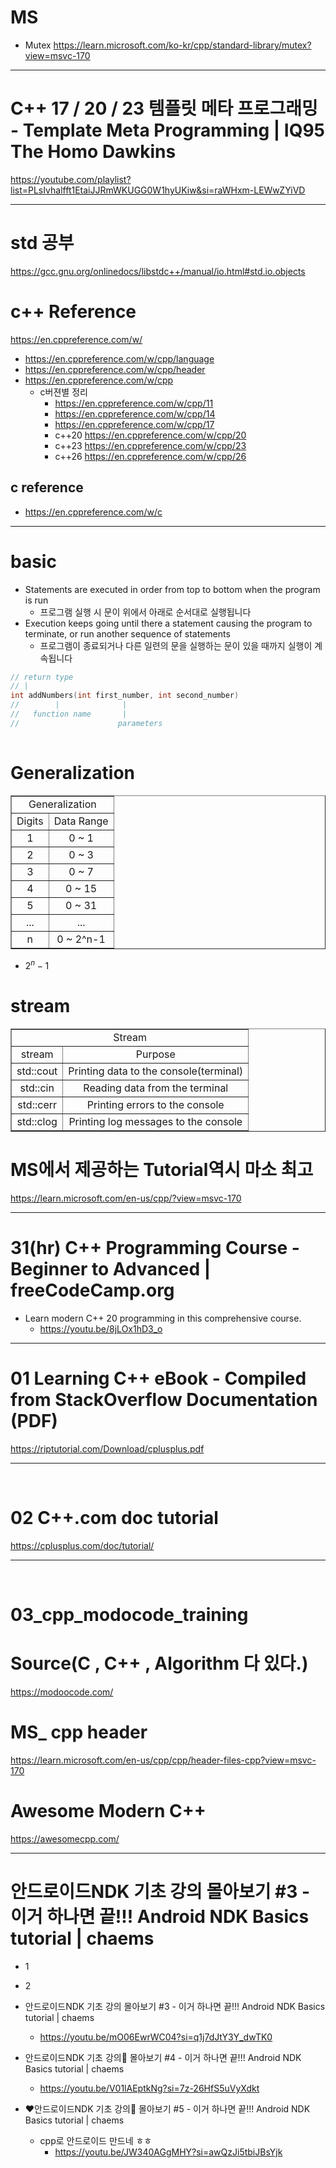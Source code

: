# MS

- Mutex https://learn.microsoft.com/ko-kr/cpp/standard-library/mutex?view=msvc-170

<hr>

# C++ 17 / 20 / 23 템플릿 메타 프로그래밍 - Template Meta Programming | IQ95 The Homo Dawkins

https://youtube.com/playlist?list=PLsIvhalfft1EtaiJJRmWKUGG0W1hyUKiw&si=raWHxm-LEWwZYiVD

<hr>

# std 공부 
https://gcc.gnu.org/onlinedocs/libstdc++/manual/io.html#std.io.objects

# c++ Reference
https://en.cppreference.com/w/

- https://en.cppreference.com/w/cpp/language
- https://en.cppreference.com/w/cpp/header
- https://en.cppreference.com/w/cpp
  - c버젼별 정리
    - https://en.cppreference.com/w/cpp/11
    - https://en.cppreference.com/w/cpp/14
    - https://en.cppreference.com/w/cpp/17
    - c++20 https://en.cppreference.com/w/cpp/20
    - c++23 https://en.cppreference.com/w/cpp/23
    - c++26 https://en.cppreference.com/w/cpp/26

## c reference
- https://en.cppreference.com/w/c

<hr>

# basic 

- Statements are executed in order from top to bottom when the program is run
  - 프로그램 실행 시 문이 위에서 아래로 순서대로 실행됩니다
- Execution keeps going until there a statement causing the program to terminate, or run another sequence of statements
  - 프로그램이 종료되거나 다른 일련의 문을 실행하는 문이 있을 때까지 실행이 계속됩니다

```cpp
// return type
// |
int addNumbers(int first_number, int second_number) 
//        |  		     |
//   function name       |
//                      parameters
 	
```

# Generalization


<table border="1">
    <tr>
    <td colspan="2" align="center">Generalization</td>
    </tr>
    <tr align="center">
        <td>Digits</td>
        <td>Data Range</td>
    </tr>
    <tr align="center">
        <td>1</td>
        <td>0 ~ 1</td>
    </tr>
    <tr align="center">
        <td>2</td>
        <td>0 ~ 3</td>
    </tr>
    <tr align="center">
        <td>3</td>
        <td>0 ~ 7</td>
    </tr>
    <tr align="center">
        <td>4</td>
        <td>0 ~ 15</td>
    </tr>
    <tr align="center">
        <td>5</td>
        <td>0 ~ 31</td>
    </tr>
    <tr align="center">
        <td>...</td>
        <td>...</td>
    </tr>
    <tr align="center">
        <td>n</td>
        <td>0 ~ 2^n-1</td>
    </tr>
</table>

- $2^n-1$

# stream

<table border="1">
    <tr>
    <td colspan="2" align="center">Stream</td>
    </tr>
    <tr align="center">
        <td>stream</td>
        <td>Purpose</td>
    </tr>
    <tr align="center">
        <td>std::cout</td>
        <td>Printing data to the console(terminal)</td>
    </tr>
    <tr align="center">
        <td>std::cin</td>
        <td>Reading data from the terminal</td>
    </tr>
    <tr align="center">
        <td>std::cerr</td>
        <td>Printing errors to the console</td>
    </tr>
    <tr align="center">
        <td>std::clog</td>
        <td>Printing log messages to the console</td>
    </tr>
</table>

# MS에서 제공하는 Tutorial역시 마소 최고

https://learn.microsoft.com/en-us/cpp/?view=msvc-170

<hr>

# 31(hr) C++ Programming Course - Beginner to Advanced | freeCodeCamp.org
- Learn modern C++ 20 programming in this comprehensive course.
  - https://youtu.be/8jLOx1hD3_o

<hr>



# 01 Learning C++ eBook - Compiled from StackOverflow Documentation (PDF)

https://riptutorial.com/Download/cplusplus.pdf

<hr>

<br>

# 02 C++.com doc tutorial

https://cplusplus.com/doc/tutorial/

<hr>

<br>

# 03_cpp_modocode_training

# Source(C , C++ , Algorithm 다 있다.)

https://modoocode.com/

# MS\_ cpp header

https://learn.microsoft.com/en-us/cpp/cpp/header-files-cpp?view=msvc-170

# Awesome Modern C++

https://awesomecpp.com/


<hr>

# 안드로이드NDK 기초 강의 몰아보기 #3 - 이거 하나면 끝!!! Android NDK Basics tutorial | chaems

- 1


- 2

- 안드로이드NDK 기초 강의 몰아보기 #3 - 이거 하나면 끝!!! Android NDK Basics tutorial | chaems
  - https://youtu.be/mO06EwrWC04?si=q1j7dJtY3Y_dwTK0
- 안드로이드NDK 기초 강의🎁 몰아보기 #4 - 이거 하나면 끝!!! Android NDK Basics tutorial | chaems
  - https://youtu.be/V01lAEptkNg?si=7z-26HfS5uVyXdkt
- ❤안드로이드NDK 기초 강의💙 몰아보기 #5 - 이거 하나면 끝!!! Android NDK Basics tutorial | chaems
  - cpp로 안드로이드 만드네 ㅎㅎ
    - https://youtu.be/JW340AGgMHY?si=awQzJi5tbiJBsYjk


